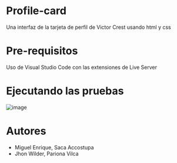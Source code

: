 # Profile-card
Una interfaz de la tarjeta de perfil de Victor Crest usando html y css 

# Pre-requisitos
Uso de Visual Studio Code con las extensiones de Live Server

# Ejecutando las pruebas
![image](https://user-images.githubusercontent.com/85658986/141903741-a9a00f20-ca15-4432-9867-35730bcc4765.png)

# Autores
 - Miguel Enrique, Saca Accostupa
 - Jhon Wilder, Pariona Vilca 
